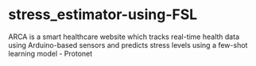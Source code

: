 # stress_estimator-using-FSL
ARCA is a smart healthcare website  which tracks real-time health data using Arduino-based sensors and predicts stress levels using a few-shot learning model - Protonet
